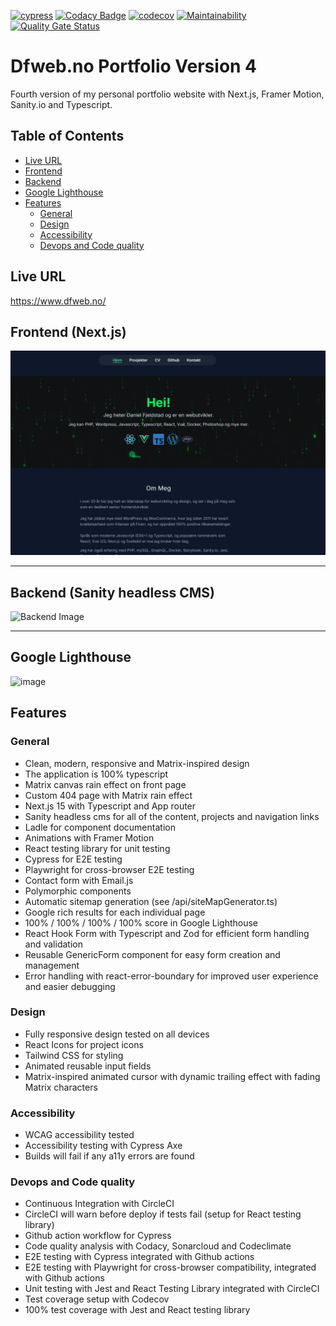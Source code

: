 [![cypress](https://github.com/w3bdesign/dfweb-v4/actions/workflows/cypress.yml/badge.svg)](https://github.com/w3bdesign/dfweb-v4/actions/workflows/cypress.yml)
[![Codacy Badge](https://app.codacy.com/project/badge/Grade/3e803ad0f17146b78bbed9850eb1461f)](https://app.codacy.com/gh/w3bdesign/dfweb-v4/dashboard?utm_source=gh&utm_medium=referral&utm_content=&utm_campaign=Badge_grade)
[![codecov](https://codecov.io/gh/w3bdesign/dfweb-v4/graph/badge.svg?token=AHQW8WQ6U8)](https://codecov.io/gh/w3bdesign/dfweb-v4)
[![Maintainability](https://api.codeclimate.com/v1/badges/8d5cae5017b1a9698843/maintainability)](https://codeclimate.com/github/w3bdesign/dfweb-v4/maintainability)
[![Quality Gate Status](https://sonarcloud.io/api/project_badges/measure?project=w3bdesign_dfweb-v4&metric=alert_status)](https://sonarcloud.io/summary/new_code?id=w3bdesign_dfweb-v4)
 
# Dfweb.no Portfolio Version 4

Fourth version of my personal portfolio website with Next.js, Framer Motion, Sanity.io and Typescript.

## Table of Contents
- [Live URL](#live-url)
- [Frontend](#frontend)
- [Backend](#backend)
- [Google Lighthouse](#google-lighthouse)
- [Features](#features)
  - [General](#general)
  - [Design](#design)
  - [Accessibility](#accessibility)
  - [Devops and Code quality](#devops-and-code-quality)

## Live URL

<https://www.dfweb.no/>

## Frontend (Next.js)

<img src="/public/images/frontend.png" alt="Frontend Image" />

* * *

## Backend (Sanity headless CMS)

<img src="https://github.com/user-attachments/assets/67099a89-0cda-458a-9fcd-ab09b016ace4" alt="Backend Image" />

* * *

## Google Lighthouse

![image](https://github.com/user-attachments/assets/418aa995-1913-4946-b6f8-5ca8eb9d07a5)

## Features

### General

- Clean, modern, responsive and Matrix-inspired design
- The application is 100% typescript
- Matrix canvas rain effect on front page
- Custom 404 page with Matrix rain effect
- Next.js 15 with Typescript and App router
- Sanity headless cms for all of the content, projects and navigation links
- Ladle for component documentation
- Animations with Framer Motion
- React testing library for unit testing
- Cypress for E2E testing
- Playwright for cross-browser E2E testing
- Contact form with Email.js
- Polymorphic components
- Automatic sitemap generation (see /api/siteMapGenerator.ts)
- Google rich results for each individual page
- 100% / 100% / 100% / 100% score in Google Lighthouse
- React Hook Form with Typescript and Zod for efficient form handling and validation
- Reusable GenericForm component for easy form creation and management
- Error handling with react-error-boundary for improved user experience and easier debugging

### Design

- Fully responsive design tested on all devices
- React Icons for project icons
- Tailwind CSS for styling
- Animated reusable input fields
- Matrix-inspired animated cursor with dynamic trailing effect with fading Matrix characters
 

### Accessibility

- WCAG accessibility tested
- Accessibility testing with Cypress Axe
- Builds will fail if any a11y errors are found

### Devops and Code quality

- Continuous Integration with CircleCI
- CircleCI will warn before deploy if tests fail (setup for React testing library)
- Github action workflow for Cypress
- Code quality analysis with Codacy, Sonarcloud and Codeclimate
- E2E testing with Cypress integrated with Github actions
- E2E testing with Playwright for cross-browser compatibility, integrated with Github actions
- Unit testing with Jest and React Testing Library integrated with CircleCI
- Test coverage setup with Codecov
- 100% test coverage with Jest and React testing library
